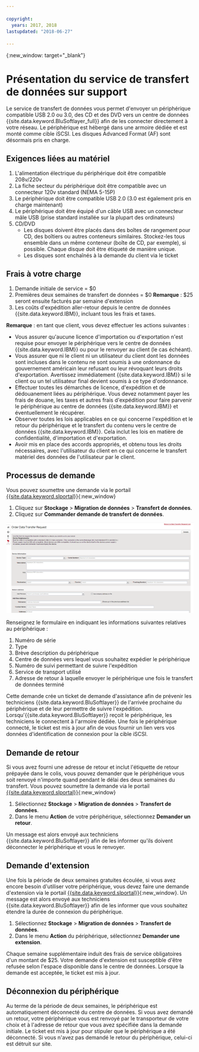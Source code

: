 ```yaml
---

copyright:
  years: 2017, 2018
lastupdated: "2018-06-27"

---
```

{:new_window: target="_blank"}

# Présentation du service de transfert de données sur support
 
Le service de transfert de données vous permet d'envoyer un périphérique compatible USB 2.0 ou 3.0, des CD et des DVD vers un centre de données {{site.data.keyword.BluSoftlayer_full}} afin de les connecter directement à votre réseau. Le périphérique est hébergé dans une armoire dédiée et est monté comme cible iSCSI. Les disques Advanced Format (AF) sont désormais pris en charge.

## Exigences liées au matériel
1.    L'alimentation électrique du périphérique doit être compatible 208v/220v
2.    La fiche secteur du périphérique doit être compatible avec un connecteur 120v standard (NEMA 5-15P)
3.    Le périphérique doit être compatible USB 2.0 (3.0 est également pris en charge maintenant)
4.    Le périphérique doit être équipé d'un câble USB avec un connecteur mâle USB (prise standard installée sur la plupart des ordinateurs)
5.    CD/DVD
      - Les disques doivent être placés dans des boîtes de rangement pour CD, des boîtiers ou autres conteneurs similaires. Stockez-les tous ensemble dans un même conteneur (boîte de CD, par exemple), si possible. Chaque disque doit être étiqueté de manière unique. 
      - Les disques sont enchaînés à la demande du client via le ticket

## Frais à votre charge
1.    Demande initiale de service = $0
2.    Premières deux semaines de transfert de données = $0
      **Remarque** : $25 seront ensuite facturés par semaine d'extension
3.    Les coûts d'expédition aller-retour depuis le centre de données {{site.data.keyword.IBM}}, incluant tous les frais et taxes.

**Remarque** : en tant que client, vous devez effectuer les actions suivantes :
- Vous assurer qu'aucune licence d'importation ou d'exportation n'est requise pour envoyer le périphérique vers le centre de données {{site.data.keyword.IBM}} ou pour le renvoyer au client (le cas échéant). 
- Vous assurer que ni le client ni un utilisateur du client dont les données sont incluses dans le contenu ne sont soumis à une ordonnance du gouvernement américain leur refusant ou leur révoquant leurs droits d'exportation. Avertissez immédiatement {{site.data.keyword.IBM}} si le client ou un tel utilisateur final devient soumis à ce type d'ordonnance.
- Effectuer toutes les démarches de licence, d'expédition et de dédouanement liées au périphérique. Vous devez notamment payer les frais de douane, les taxes et autres frais d'expédition pour faire parvenir le périphérique au centre de données {{site.data.keyword.IBM}} et éventuellement le récupérer.
- Observer toutes les lois applicables en ce qui concerne l'expédition et le retour du périphérique et le transfert du contenu vers le centre de données {{site.data.keyword.IBM}}. Cela inclut les lois en matière de confidentialité, d'importation et d'exportation. 
- Avoir mis en place des accords appropriés, et obtenu tous les droits nécessaires, avec l'utilisateur du client en ce qui concerne le transfert matériel des données de l'utilisateur par le client.

## Processus de demande
Vous pouvez soumettre une demande via le portail [{{site.data.keyword.slportal}}](https://control.softlayer.com/){:new_window}

1. Cliquez sur **Stockage** > **Migration de données** > **Transfert de données**.
2. Cliquez sur **Commander demande de transfert de données**.

![Demande de transfert de données](/images/DTS.png)

Renseignez le formulaire en indiquant les informations suivantes relatives au périphérique :
1. Numéro de série
2. Type
3. Brève description du périphérique
4. Centre de données vers lequel vous souhaitez expédier le périphérique
5. Numéro de suivi permettant de suivre l'expédition
6. Service de transport utilisé
7. Adresse de retour à laquelle envoyer le périphérique une fois le transfert de données terminé

Cette demande crée un ticket de demande d'assistance afin de prévenir les techniciens {{site.data.keyword.BluSoftlayer}} de l'arrivée prochaine du périphérique et de leur permettre de suivre l'expédition. Lorsqu'{{site.data.keyword.BluSoftlayer}} reçoit le périphérique, les techniciens le connectent à l'armoire dédiée. Une fois le périphérique connecté, le ticket est mis à jour afin de vous fournir un lien vers vos données d'identification de connexion pour la cible iSCSI.

## Demande de retour
Si vous avez fourni une adresse de retour et inclut l'étiquette de retour prépayée dans le colis, vous pouvez demander que le périphérique vous soit renvoyé n'importe quand pendant le délai des deux semaines du transfert. Vous pouvez soumettre la demande via le portail [{{site.data.keyword.slportal}}](https://control.softlayer.com/){:new_window}

1. Sélectionnez **Stockage** > **Migration de données** > **Transfert de données**.
2. Dans le menu **Action** de votre périphérique, sélectionnez **Demander un retour**. 

Un message est alors envoyé aux techniciens {{site.data.keyword.BluSoftlayer}} afin de les informer qu'ils doivent déconnecter le périphérique et vous le renvoyer.

## Demande d'extension
Une fois la période de deux semaines gratuites écoulée, si vous avez encore besoin d'utiliser votre périphérique, vous devez faire une demande d'extension via le portail [{{site.data.keyword.slportal}}](https://control.softlayer.com/){:new_window}.  Un message est alors envoyé aux techniciens {{site.data.keyword.BluSoftlayer}} afin de les informer que vous souhaitez étendre la durée de connexion du périphérique.  

1. Sélectionnez **Stockage** > **Migration de données** > **Transfert de données**.
2. Dans le menu **Action** du périphérique, sélectionnez **Demander une extension**. 

Chaque semaine supplémentaire induit des frais de service obligatoires d'un montant de $25. Votre demande d'extension est susceptible d'être refusée selon l'espace disponible dans le centre de données. Lorsque la demande est acceptée, le ticket est mis à jour. 

## Déconnexion du périphérique
Au terme de la période de deux semaines, le périphérique est automatiquement déconnecté du centre de données. Si vous avez demandé un retour, votre périphérique vous est renvoyé par le transporteur de votre choix et à l'adresse de retour que vous avez spécifiée dans la demande initiale. Le ticket est mis à jour pour stipuler que le périphérique a été déconnecté. Si vous n'avez pas demandé le retour du périphérique, celui-ci est détruit sur site.
